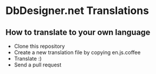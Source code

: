 # DbDesigner.net Translations

## How to translate to your own language

* Clone this repository
* Create a new translation file by copying en.js.coffee
* Translate :)
* Send a pull request